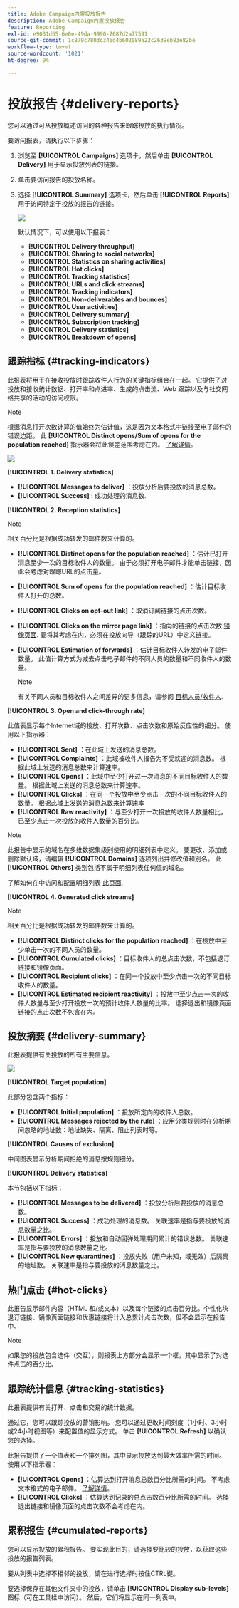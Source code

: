 ```yaml
---
title: Adobe Campaign内置投放报告
description: Adobe Campaign内置投放报告
feature: Reporting
exl-id: e9031d65-6e0e-49da-9990-7687d2a77591
source-git-commit: 1c879c7803c346d4b602089a22c2639eb83e82be
workflow-type: tm+mt
source-wordcount: '1021'
ht-degree: 9%

---
```


# 投放报告 {#delivery-reports}

您可以通过可从投放概述访问的各种报告来跟踪投放的执行情况。

要访问报表，请执行以下步骤：

1. 浏览至 **[!UICONTROL Campaigns]** 选项卡，然后单击 **[!UICONTROL Delivery]** 用于显示投放列表的链接。
1. 单击要访问报告的投放名称。
1. 选择 **[!UICONTROL Summary]** 选项卡，然后单击 **[!UICONTROL Reports]** 用于访问特定于投放的报告的链接。

   ![](assets/detailed-report-2.png)

   默认情况下，可以使用以下报表：

   * **[!UICONTROL Delivery throughput]**
   * **[!UICONTROL Sharing to social networks]**
   * **[!UICONTROL Statistics on sharing activities]**
   * **[!UICONTROL Hot clicks]**
   * **[!UICONTROL Tracking statistics]**
   * **[!UICONTROL URLs and click streams]**
   * **[!UICONTROL Tracking indicators]**
   * **[!UICONTROL Non-deliverables and bounces]**
   * **[!UICONTROL User activities]**
   * **[!UICONTROL Delivery summary]**
   * **[!UICONTROL Subscription tracking]**
   * **[!UICONTROL Delivery statistics]**
   * **[!UICONTROL Breakdown of opens]**

## 跟踪指标 {#tracking-indicators}

此报表将用于在接收投放时跟踪收件人行为的关键指标组合在一起。 它提供了对投放和接收统计数据、打开率和点进率、生成的点击流、Web 跟踪以及与社交网络共享的活动的访问权限。

>[!NOTE]
>
>根据消息打开次数计算的值始终为估计值，这是因为文本格式中链接至电子邮件的错误边距。 此 **[!UICONTROL Distinct opens/Sum of opens for the population reached]** 指示器会将此误差范围考虑在内。 [了解详情](metrics-calculation.md#tracking-opens-)。

![](assets/tracking-report-synthesis.png)

**[!UICONTROL 1. Delivery statistics]**

* **[!UICONTROL Messages to deliver]** ：投放分析后要投放的消息总数。
* **[!UICONTROL Success]** : 成功处理的消息数.

**[!UICONTROL 2. Reception statistics]**

>[!NOTE]
>
>相关百分比是根据成功转发的邮件数来计算的。

* **[!UICONTROL Distinct opens for the population reached]** ：估计已打开消息至少一次的目标收件人的数量。 由于必须打开电子邮件才能单击链接，因此会考虑对跟踪URL的点击量。
* **[!UICONTROL Sum of opens for the population reached]** ：估计目标收件人打开的总数。
* **[!UICONTROL Clicks on opt-out link]** ：取消订阅链接的点击次数。
* **[!UICONTROL Clicks on the mirror page link]** ：指向的链接的点击次数 [镜像页面](../send/mirror-page.md). 要将其考虑在内，必须在投放向导（跟踪的URL）中定义链接。
* **[!UICONTROL Estimation of forwards]** ：估计目标收件人转发的电子邮件数量。 此值计算方式为减去点击电子邮件的不同人员的数量和不同收件人的数量。

  >[!NOTE]
  >
  >有关不同人员和目标收件人之间差异的更多信息，请参阅 [目标人员/收件人](metrics-calculation.md#targeted-persons---recipients).

**[!UICONTROL 3. Open and click-through rate]**

此值表显示每个Internet域的投放、打开次数、点击次数和原始反应性的细分。 使用以下指示器：

* **[!UICONTROL Sent]** ：在此域上发送的消息总数。
* **[!UICONTROL Complaints]** ：此域被收件人报告为不受欢迎的消息数。 根据此域上发送的消息总数来计算速率。
* **[!UICONTROL Opens]** ：此域中至少打开过一次消息的不同目标收件人的数量。 根据此域上发送的消息总数来计算速率。
* **[!UICONTROL Clicks]** ：在同一个投放中至少点击一次的不同目标收件人的数量。 根据此域上发送的消息总数来计算速率
* **[!UICONTROL Raw reactivity]** ：与至少打开一次投放的收件人数量相比，已至少点击一次投放的收件人数量的百分比。

>[!NOTE]
>
>此报告中显示的域名在多维数据集级别使用的明细列表中定义。 要更改、添加或删除默认域，请编辑 **[!UICONTROL Domains]** 逐项列出并修改值和别名。 此 **[!UICONTROL Others]** 类别包括不属于明细列表任何值的域名。
>
>了解如何在中访问和配置明细列表 [此页面](../config/ui-settings.md).


**[!UICONTROL 4. Generated click streams]**

>[!NOTE]
>
>相关百分比是根据成功转发的邮件数来计算的。

* **[!UICONTROL Distinct clicks for the population reached]** ：在投放中至少单击一次的不同人员的数量。
* **[!UICONTROL Cumulated clicks]** ：目标收件人的总点击次数，不包括退订链接和镜像页面。
* **[!UICONTROL Recipient clicks]** ：在同一个投放中至少点击一次的不同目标收件人的数量。
* **[!UICONTROL Estimated recipient reactivity]** ：投放中至少点击一次的收件人数量与至少打开投放一次的预计收件人数量的比率。 选择退出和镜像页面链接的点击次数不包含在内。
<!--
**[!UICONTROL 5. Web tracking]**

* **[!UICONTROL Visited pages]** : Number of web pages visited following message reception.
* **[!UICONTROL Transactions]** : Number of purchases following message reception.
* **[!UICONTROL Total amount]** : Total amount of purchases following message reception. 
* **[!UICONTROL Average transaction amount]** : Average purchase made by distinct delivery recipients. 
* **[!UICONTROL Articles]** : Number of articles purchased by the delivery recipients. 
* **[!UICONTROL Average count of articles per transaction]** : Average number of items per purchase made by distinct recipients.
* **[!UICONTROL Average amount per message]** : Average amount of purchases generated per message.

  >[!NOTE]
  >
  >In order for a visited page, transaction, amount or article to be taken into account, a webtracking tag must be inserted into the matching web page. Webtracking configuration is presented in [this section](../../configuration/using/about-web-tracking.md).

**[!UICONTROL 6. Sharing activities to email and social networks]**

This section shows the number of messages shared on each social network. For more on this, refer to [Sharing to social networks](../../reporting/using/global-reports.md#sharing-to-social-networks).

## URLs and click streams {#urls-and-click-streams}

This report shows the list of pages visited following a delivery. 

![](assets/s_ncs_user_url_report.png)

You can configure the contents of this report by selecting: the score chart to be displayed, the time filter (since the action launch, over the first 6 hours following launch, etc.) and the data display mode (by label, by URL, by category. Click **[!UICONTROL Refresh]** to confirm your selection.

The following rates are displayed in the upper section of the report:

* **[!UICONTROL Reactivity]** : Ratio of the number of targeted recipients having clicked in a delivery, in relation to the estimated number of targeted recipients having opened a delivery. Clicks on the opt-out link and on the mirror page are not taken into account.

  >[!NOTE]
  >
  >For more information on tracking opens, refer to [this section](metrics-calculation.md#tracking-opens-).

* **[!UICONTROL Distinct clicks]** : Number of distinct people having clicked at least once (excluding unsubscription link and mirror page) in a delivery. The rate displayed is calculated based on the number of messages delivered successfully. 
* **[!UICONTROL Cumulated clicks]** : Total number of clicks by targeted recipients (excluding unsubscription link and mirror page). The rate displayed is calculated based on the number of messages forwarded successfully.

**[!UICONTROL Platform average]** : This average rate, displayed under each rate (reactivity, distinct clicks, and cumulated clicks), is calculated for deliveries sent over the previous six months. Only deliveries with the same typology and on the same channel are taken into account. Proofs are excluded.

The central table provides the following information:

* **[!UICONTROL Clicks]** : Number of cumulated clicks, per link. 
* **[!UICONTROL Clicks (in %)]** : Breakdown of the number of clicks per link, in relation to the total number of cumulated clicks.

**[!UICONTROL Breakdown of clicks in time]**

This chart shows the breakdown of cumulated clicks per day.
-->

## 投放摘要 {#delivery-summary}

此报表提供有关投放的所有主要信息。

![](assets/user-report-summary.png)

**[!UICONTROL Target population]**

此部分包含两个指标：

* **[!UICONTROL Initial population]** ：投放所定向的收件人总数。
* **[!UICONTROL Messages rejected by the rule]** ：应用分类规则时在分析期间忽略的地址数：地址缺失、隔离、阻止列表时等。 <!--For more information on typology rules, refer to this [page](../../delivery/using/steps-validating-the-delivery.md#validation-process-with-typologies).-->

**[!UICONTROL Causes of exclusion]**

中间图表显示分析期间拒绝的消息按规则细分。

**[!UICONTROL Delivery statistics]**

本节包括以下指标：

* **[!UICONTROL Messages to be delivered]** ：投放分析后要投放的消息总数。
* **[!UICONTROL Success]** ：成功处理的消息数。 关联速率是指与要投放的消息数量之比。
* **[!UICONTROL Errors]** ：投放和自动回弹处理期间累计的错误总数。 关联速率是指与要投放的消息数量之比。
* **[!UICONTROL New quarantines]** ：投放失败（用户未知，域无效）后隔离的地址数。 关联速率是指与要投放的消息数量之比。

## 热门点击 {#hot-clicks}

此报告显示邮件内容（HTML 和/或文本）以及每个链接的点击百分比。个性化块退订链接、镜像页面链接和优惠链接将计入总累计点击次数，但不会显示在报告中。

>[!NOTE]
>
>如果您的投放包含选件（交互），则报表上方部分会显示一个框，其中显示了对选件点击的百分比。


## 跟踪统计信息 {#tracking-statistics}

此报表提供有关打开、点击和交易的统计数据。

通过它，您可以跟踪投放的营销影响。 您可以通过更改时间刻度（1小时、3小时或24小时视图等）来配置值的显示方式。 单击 **[!UICONTROL Refresh]** 以确认您的选择。

此报告提供了一个值表和一个排列图，其中显示投放达到最大效率所需的时间。 使用以下指示器：

* **[!UICONTROL Opens]** ：估算达到打开消息总数百分比所需的时间。 不考虑文本格式的电子邮件。 [了解详情](metrics-calculation.md#tracking-opens-)。
* **[!UICONTROL Clicks]** ：估算达到记录的总点击数百分比所需的时间。 选择退出链接和镜像页面的点击次数不会考虑在内。
<!--
* **[!UICONTROL Transactions]** : Time required to achieve a percentage of the total number of transactions following message reception. In order for a transaction to be taken into account, a transaction type webtracking tag must be inserted into the matching web page. Webtracking configuration is presented in [this section](../../configuration/using/about-web-tracking.md).
-->


## 累积报告 {#cumulated-reports}

您可以显示投放的累积报告。 要实现此目的，请选择要比较的投放，以获取这些投放的报告列表。

要从列表中选择不相邻的投放，请在进行选择时按住CTRL键。

要选择保存在其他文件夹中的投放，请单击 **[!UICONTROL Display sub-levels]** 图标（可在工具栏中访问）。 然后，它们将显示在同一列表中。
